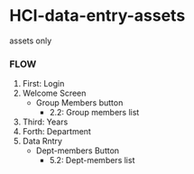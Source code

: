 # HCI-data-entry-assets
assets only

### FLOW 
1. First: Login
2. Welcome Screen
    - Group Members button
        - 2.2: Group members list
3. Third: Years
4. Forth: Department
5. Data Rntry
    - Dept-members Button
        - 5.2: Dept-members list
